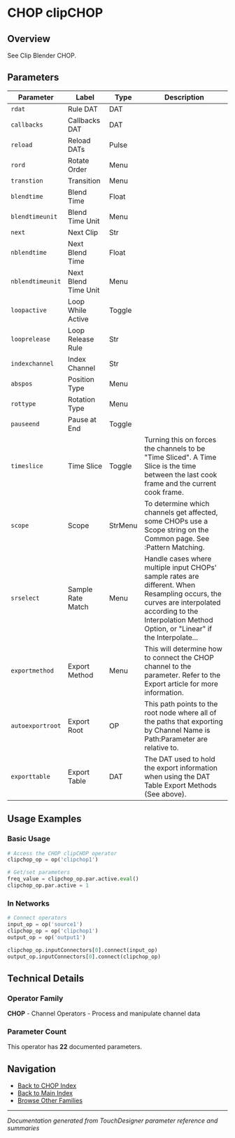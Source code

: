 # CHOP clipCHOP

## Overview

See Clip Blender CHOP.

## Parameters

| Parameter | Label | Type | Description |
|-----------|-------|------|-------------|
| `rdat` | Rule DAT | DAT |  |
| `callbacks` | Callbacks DAT | DAT |  |
| `reload` | Reload DATs | Pulse |  |
| `rord` | Rotate Order | Menu |  |
| `transtion` | Transition | Menu |  |
| `blendtime` | Blend Time | Float |  |
| `blendtimeunit` | Blend Time Unit | Menu |  |
| `next` | Next Clip | Str |  |
| `nblendtime` | Next Blend Time | Float |  |
| `nblendtimeunit` | Next Blend Time Unit | Menu |  |
| `loopactive` | Loop While Active | Toggle |  |
| `looprelease` | Loop Release Rule | Str |  |
| `indexchannel` | Index Channel | Str |  |
| `abspos` | Position Type | Menu |  |
| `rottype` | Rotation Type | Menu |  |
| `pauseend` | Pause at End | Toggle |  |
| `timeslice` | Time Slice | Toggle | Turning this on forces the channels to be "Time Sliced".  A Time Slice is the time between the last cook frame and the current cook frame. |
| `scope` | Scope | StrMenu | To determine which channels get affected, some CHOPs use a Scope string on the Common page. See :Pattern Matching. |
| `srselect` | Sample Rate Match | Menu | Handle cases where multiple input CHOPs' sample rates are different. When Resampling occurs, the curves are interpolated according to the Interpolation Method Option, or "Linear" if the Interpolate... |
| `exportmethod` | Export Method | Menu | This will determine how to connect the CHOP channel to the parameter. Refer to the Export article for more information. |
| `autoexportroot` | Export Root | OP | This path points to the root node where all of the paths that exporting by Channel Name is Path:Parameter are relative to. |
| `exporttable` | Export Table | DAT | The DAT used to hold the export information when using the DAT Table Export Methods (See above). |

## Usage Examples

### Basic Usage

```python
# Access the CHOP clipCHOP operator
clipchop_op = op('clipchop1')

# Get/set parameters
freq_value = clipchop_op.par.active.eval()
clipchop_op.par.active = 1
```

### In Networks

```python
# Connect operators
input_op = op('source1')
clipchop_op = op('clipchop1')
output_op = op('output1')

clipchop_op.inputConnectors[0].connect(input_op)
output_op.inputConnectors[0].connect(clipchop_op)
```

## Technical Details

### Operator Family

**CHOP** - Channel Operators - Process and manipulate channel data

### Parameter Count

This operator has **22** documented parameters.

## Navigation

- [Back to CHOP Index](../CHOP/CHOP_INDEX.md)
- [Back to Main Index](../OPERATORS_INDEX.md)
- [Browse Other Families](../OPERATORS_INDEX.md#quick-navigation)

---
*Documentation generated from TouchDesigner parameter reference and summaries*
